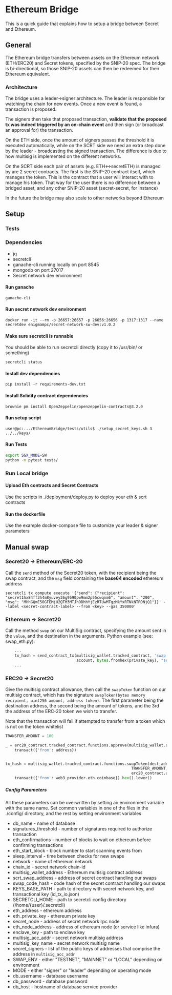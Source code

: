 # Ethereum Bridge
This is a quick guide that explains how to setup a bridge between Secret and Ethereum.

## General

The Ethereum bridge transfers between assets on the Ethereum network (ETH/ERC20) and Secret tokens, specified by the 
SNIP-20 spec. The bridge is bi-directional, so those SNIP-20 assets can then be redeemed for their Ethereum equivalent.

### Architecture
The bridge uses a leader->signer architecture. The leader is responsible for watching the chain for new events. Once a 
new event is found, a transaction is proposed. 

The signers then take that proposed transaction, __validate that the proposed tx was indeed triggered by an on-chain event__
and then sign (or broadcast an approval for) the transaction.

On the ETH side, once the amount of signers passes the threshold it is executed automatically, while on the SCRT side we 
need an extra step done by the leader - broadcasting the signed transaction. The difference is due to how multisig is
implemented on the different networks.

On the SCRT side each pair of assets (e.g. ETH<->secretETH) is managed by are 2 secret contracts. The first is the SNIP-20
contract itself, which manages the token. This is the contract that a user will interact with to manage his token. That way
for the user there is no difference between a bridged asset, and any other SNIP-20 asset (secret-secret, for instance) 

In the future the bridge may also scale to other networks beyond Ethereum

## Setup

### Tests

### Dependencies 
* jq
* secretcli 
* ganache-cli running locally on port 8545
* mongodb on port 27017
* Secret network dev environment

#### Run ganache

```ganache-cli```

#### Run secret network dev environment

```docker run -it --rm -p 26657:26657 -p 26656:26656 -p 1317:1317 --name secretdev enigmampc/secret-network-sw-dev:v1.0.2```

#### Make sure secretcli is runnable

You should be able to run secretcli directly (copy it to /usr/bin/ or something)
```
secretcli status 
```

#### Install dev dependencies

```
pip install -r requirements-dev.txt
```

#### Install Solidity contract dependencies
```
brownie pm install OpenZeppelin/openzeppelin-contracts@3.2.0
```

#### Run setup script
```
user@pc:.../EthereumBridge/tests/utils$ ./setup_secret_keys.sh 3 ../../keys/
```

#### Run Tests

```sh
export SGX_MODE=SW
python -m pytest tests/
```

### Run Local bridge

#### Upload Eth contracts and Secret Contracts

Use the scripts in ./deployment/deploy.py to deploy your eth & scrt contracts

#### Run the dockerfile

Use the example docker-compose file to customize your leader & signer parameters

## Manual swap


### Secret20 -> Ethereum/ERC-20 

Call the `send` method of the Secret20 token, with the recipient being the swap contract, and the `msg` field containing the
__base64 encoded__ ethereum address

```
secretcli tx compute execute '{"send": {"recipient": "secret1hx84ff3h4m8yuvey36g9590pw9mm2p55cwqnm6", "amount": "200", "msg": "MHhGQmE5OGFEMjU2QTM3MTJhODhhYjEzRTUwMTgzMkYxRTNkNTRDNjQ1"}}' --label <secret-contract-label> --from <key> --gas 350000'
```

### Ethereum -> Secret20

Call the method `swap` on our MultiSig contract, specifying the amount sent in the `value`, and the destination in the arguments.
Python example (see: swap_eth.py):
```python
    ...
    tx_hash = send_contract_tx(multisig_wallet.tracked_contract, 'swap',
                               account, bytes.fromhex(private_key), "secret13l72vhjngmg55ykajxdnlalktwglyqjqv9pkq4", value=200)
    ...
```

### ERC20 -> Secret20

Give the multisig contract allowance, then call the `swapToken` function on our multisig contract, which has the signature
`swapToken(bytes memory recipient, uint256 amount, address token)`. 
The first parameter being the destination address, the second being the amount of tokens, and the 3rd the address of the ERC-20
token we wish to transfer.

Note that the transaction will fail if attempted to transfer from a token which is not on the token whitelist

```python
TRANSFER_AMOUNT = 100

_ = erc20_contract.tracked_contract.functions.approve(multisig_wallet.address, TRANSFER_AMOUNT). \
    transact({'from': address})


tx_hash = multisig_wallet.tracked_contract.functions.swapToken(dest_address.encode(),
                                                       TRANSFER_AMOUNT,
                                                       erc20_contract.address). \
    transact({'from': web3_provider.eth.coinbase}).hex().lower()
```

##### Config Parameters

All these parameters can be overwritten by setting an environment variable with the same name. Set common variables in one
of the files in the ./config/ directory, and the rest by setting environment variables

* db_name - name of database
* signatures_threshold - number of signatures required to authorize transaction 
* eth_confirmations - number of blocks to wait on ethereum before confirming transactions
* eth_start_block - block number to start scanning events from  
* sleep_interval - time between checks for new swaps
* network - name of ethereum network
* chain_id - secret network chain-id
* multisig_wallet_address - Ethereum multisig contract address
* scrt_swap_address - address of secret contract handling our swaps
* swap_code_hash - code hash of the secret contract handling our swaps
* KEYS_BASE_PATH - path to directory with secret network key, and transactional key (id_tx_io.json)
* SECRETCLI_HOME - path to secretcli config directory (/home/{user}/.secretcli)
* eth_address - ethereum address
* eth_private_key - ethereum private key
* secret_node - address of secret network rpc node
* eth_node_address - address of ethereum node (or service like infura)
* enclave_key - path to enclave key
* multisig_acc_addr - secret network multisig address
* multisig_key_name - secret network multisig name
* secret_signers - list of the public keys of addresses that comprise the address in `multisig_acc_addr`
* SWAP_ENV - either "TESTNET", "MAINNET" or "LOCAL" depending on environment
* MODE - either "signer" or "leader" depending on operating mode
* db_username - database username
* db_password - database password
* db_host - hostname of database service provider


